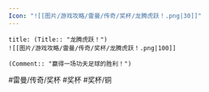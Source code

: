 ```yaml
---
Icon: "![[图片/游戏攻略/雷曼/传奇/奖杯/龙腾虎跃！.png|30]]"
---
```

```ad-common-bronze-trophy
title: (Title:: "龙腾虎跃！")
![[图片/游戏攻略/雷曼/传奇/奖杯/龙腾虎跃！.png|100]]

(Comment:: "赢得一场功夫足球的胜利！")
```

#雷曼/传奇/奖杯 #奖杯 #奖杯/铜

